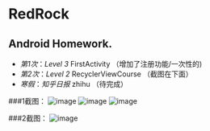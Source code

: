 # RedRock
## Android Homework.
-  *第1次*：*Level 3*  FirstActivity （增加了注册功能/一次性的)
-  *第2次*：*Level 2*  RecyclerViewCourse （截图在下面）
-  *寒假*：*知乎日报*   zhihu （待完成）

###1截图：
![image](https://github.com/AJDX3906/Android/raw/master/FirstActivity/picture/1.png)
![image](https://github.com/AJDX3906/Android/raw/master/FirstActivity/picture/2.png)
![image](https://github.com/AJDX3906/Android/raw/master/FirstActivity/picture/3.png)

###2截图：
![image](https://github.com/AJDX3906/Android/raw/master/RecyclerViewCourse/picture/1.png)